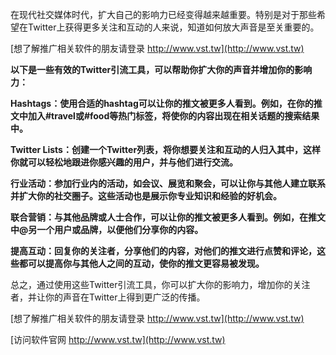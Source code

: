在现代社交媒体时代，扩大自己的影响力已经变得越来越重要。特别是对于那些希望在Twitter上获得更多关注和互动的人来说，知道如何放大声音是至关重要的。

[想了解推广相关软件的朋友请登录 http://www.vst.tw](http://www.vst.tw)

**以下是一些有效的Twitter引流工具，可以帮助你扩大你的声音并增加你的影响力：**

**Hashtags：使用合适的hashtag可以让你的推文被更多人看到。例如，在你的推文中加入#travel或#food等热门标签，将使你的内容出现在相关话题的搜索结果中。**

**Twitter Lists：创建一个Twitter列表，将你想要关注和互动的人归入其中，这样你就可以轻松地跟进你感兴趣的用户，并与他们进行交流。**

**行业活动：参加行业内的活动，如会议、展览和聚会，可以让你与其他人建立联系并扩大你的社交圈子。这些活动也是展示你专业知识和经验的好机会。**

**联合营销：与其他品牌或人士合作，可以让你的推文被更多人看到。例如，在推文中@另一个用户或品牌，以便他们分享你的内容。**

**提高互动：回复你的关注者，分享他们的内容，对他们的推文进行点赞和评论，这些都可以提高你与其他人之间的互动，使你的推文更容易被发现。**

总之，通过使用这些Twitter引流工具，你可以扩大你的影响力，增加你的关注者，并让你的声音在Twitter上得到更广泛的传播。

[想了解推广相关软件的朋友请登录 http://www.vst.tw](http://www.vst.tw)


[访问软件官网 http://www.vst.tw](http://www.vst.tw)
